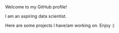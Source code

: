 Welcome to my GitHub profile!

I am an aspiring data scientist. 

Here are some projects I have/am working on. Enjoy :) 
